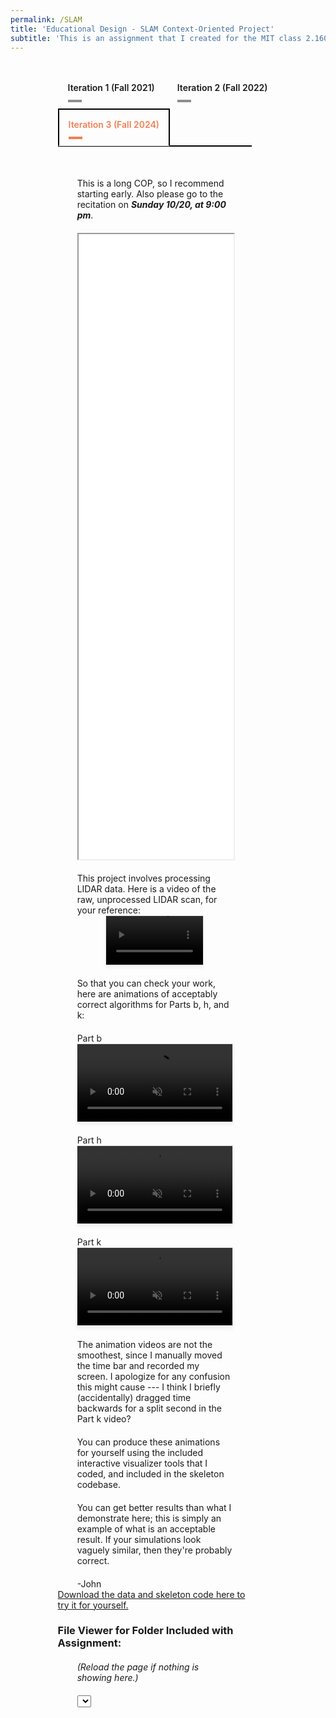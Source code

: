 ```yaml
---
permalink: /SLAM
title: 'Educational Design - SLAM Context-Oriented Project'
subtitle: 'This is an assignment that I created for the MIT class 2.160 Identification, Estimation, and Learning, while I was a TA.  It is an end-of-unit project for teaching integration of the Extended Kalman Filter in the context of 2D Simultaneous Localization and Measurement (SLAM), a robotics application.'
---
```


<script src="https://vjs.zencdn.net/8.0.4/video.min.js"></script>

<!-- Include Highlight.js CSS and JS (CDN) -->
<link rel="stylesheet"
      href="https://cdnjs.cloudflare.com/ajax/libs/highlight.js/11.9.0/styles/default.min.css">
<script src="https://cdnjs.cloudflare.com/ajax/libs/highlight.js/11.9.0/highlight.min.js"></script>
<script src="https://cdnjs.cloudflare.com/ajax/libs/highlight.js/11.9.0/languages/matlab.min.js"></script>

<style>
/* Container styles */
.dropdown-set {
  width: 70%;
  margin: 2rem auto 0 auto;
  text-align: center;
  font-family: sans-serif;
}

/* Style the dropdown */
.dropdown-set select {
  padding: 10px 15px;
  font-size: 1rem;
  font-weight: 600;
  border: 2px solid black;
  background-color: white;
  cursor: pointer;
  margin-bottom: 1rem;
  color: rgba(242,120,75,0.95);
}

/* Panel styles */
.dropdown-panel {
  display: none;
  padding: 30px 0;
  border-top: 2px solid black;
  width: 88%;
  margin: 0 auto;
}

.dropdown-panel.active {
  display: block;
}

/* Responsive image styling */
.dropdown-panel img {
  max-width: 100%;
  height: auto;
}

.tabset1 > input[type="radio"] { position: absolute; left: -200vw; }
.tabset1 .tab-panel1 { display: none; }
.tabset1 > input:first-child:checked ~ .tab-panel1s > .tab-panel1:first-child,
.tabset1 > input:nth-child(3):checked ~ .tab-panel1s > .tab-panel1:nth-child(2),
.tabset1 > input:nth-child(5):checked ~ .tab-panel1s > .tab-panel1:nth-child(3),
.tabset1 > input:nth-child(7):checked ~ .tab-panel1s > .tab-panel1:nth-child(4),
.tabset1 > input:nth-child(9):checked ~ .tab-panel1s > .tab-panel1:nth-child(5),
.tabset1 > input:nth-child(11):checked ~ .tab-panel1s > .tab-panel1:nth-child(6) { display: block; }
.tabset1 > label { position: relative; display: inline-block; padding: 15px 15px 25px; border: 1px solid transparent; border-bottom: 0; cursor: pointer; font-weight: 600; }
.tabset1 > label::after { content: ""; position: absolute; left: 15px; bottom: 10px; width: 22px; height: 4px; background: #8d8d8d; }
input:focus-visible + label { outline: 2px solid rgba(242,120,75,0.95); border-radius: 3px; }
.tabset1 > label:hover, .tabset1 > input:focus + label, .tabset1 > input:checked + label { color: rgba(242,120,75,0.95); }
.tabset1 > label:hover::after, .tabset1 > input:focus + label::after, .tabset1 > input:checked + label::after { background: rgba(242,120,75,0.95); }
.tabset1 > input:checked + label { border-color: black; border-width: 2px; border-bottom: 1px solid #fff; margin-bottom: -1px; }
.tab-panel1 { padding: 30px 0; border-top: 2px solid black; width: 88%; margin: 0 auto; }

pre, code {
  text-align: left;      /* Align text to the left */
  white-space: pre;      /* Preserve whitespace and indentation */
  font-family: monospace, monospace; /* Make sure font is monospace */
}

</style>

<div class="tabset1 table-wrap" style="width:70%;margin:2rem auto 0 auto;">
    <input type="radio" name="tabset1" id="tab1-1" aria-controls="ac">
    <label for="tab1-1">Iteration 1 (Fall 2021)</label>
    <input type="radio" name="tabset1" id="tab2-1" aria-controls="lcnoap">
    <label for="tab2-1">Iteration 2 (Fall 2022)</label>
    <input type="radio" name="tabset1" id="tab3-1" aria-controls="lc" checked>
    <label for="tab3-1">Iteration 3 (Fall 2024)</label>
    <div class="tab-panel1s">
        <!-- Iteration 1 -->
        <section id="iteration1" class="tab-panel1" style="margin:0">
            <div style="margin-left: auto; margin-right: auto; margin-top: 20px; max-width: 80%">
            <iframe src="media/SLAM/iteration_1/Project-2-SLAM-Fall-2021_V2.pdf" type="application/pdf" width="100%" height="1000px"> 
            </iframe>
            </div>
            <video  class="video-js" style="
                    display: block;
                    width: 50%;
                    max-width: 870px;
                    height: auto;
                    margin: 0 auto;
                    border: 1px solid rgba(0,0,0,0.1);
                    background: white;
                    box-shadow: 0 4px 6px rgba(0,0,0,0.05);" 
                controls 
                muted 
                playsinline
                preload="metadata">
                <source src="media\SLAM\iteration_1\LIDAR_raw_data_video.mp4" type="video/mp4">
            </video>
            <a href="media\SLAM\iteration_1\cop2_data_2021_V2.zip" download>Download the data here to try it for yourself.</a>
            <h3>File Viewer for Folder Included with Assignment:</h3>
            <div style="margin-left: auto; margin-right: auto; margin-top: 20px; max-width: 80%">
            <i>(Reload the page if nothing is showing here.)</i>
            </div>
            <div style="margin-left: auto; margin-right: auto; margin-top: 20px; max-width: 80%">
            <select id="iteration1Dropdown"></select>
            <div class="content-display" id="iteration1Content"></div>
            <pre><code id="iteration1Code" class=""></code></pre>
            </div>
        </section>
        <!-- Iteration 2 -->
        <section id="iteration2" class="tab-panel1" style="margin:0">
            <div style="margin-left: auto; margin-right: auto; margin-top: 20px; max-width: 80%">
            <iframe src="/media/SLAM/iteration_2/Project-2-SLAM-Fall-2022_V4.pdf" type="application/pdf" width="100%" height="1000px"> 
            </iframe>
            </div>
            <video  class="video-js" style="
                    display: block;
                    width: 50%;
                    max-width: 870px;
                    height: auto;
                    margin: 0 auto;
                    border: 1px solid rgba(0,0,0,0.1);
                    background: white;
                    box-shadow: 0 4px 6px rgba(0,0,0,0.05);" 
                controls 
                muted 
                playsinline
                preload="metadata">
                <source src="media/SLAM/iteration_2/LIDAR_raw_data_video.mp4" type="video/mp4">
            </video>
            <a href="media\SLAM\iteration_2\cop2_data_and_skeleton_code_fa2022.zip" download>Download the data and skeleton code here to try it for yourself.</a>
            <h3>File Viewer for Folder Included with Assignment:</h3>
            <div style="margin-left: auto; margin-right: auto; margin-top: 20px; max-width: 80%">
            <i>(Reload the page if nothing is showing here.)</i>
            </div>
            <div style="margin-left: auto; margin-right: auto; margin-top: 20px; max-width: 80%">
            <select id="iteration2Dropdown"></select>
            <div class="content-display" id="iteration2Content"></div>
            <pre><code id="iteration2Code" class=""></code></pre>
            </div>
        </section>
        <!-- Iteration 3 -->
        <section id="iteration3" class="tab-panel1" style="margin:0">
            <div style="margin-left: auto; margin-right: auto; margin-top: 20px; max-width: 80%">
            This is a long COP, so I recommend starting early. Also please go to the recitation on <strong><em>Sunday 10/20, at 9:00 pm</em></strong>.
            </div>
            <div style="margin-left: auto; margin-right: auto; margin-top: 20px; max-width: 80%">
            <iframe src="/media/SLAM/iteration_3/Project-2-SLAM-Fall-2024_V3-1.pdf" type="application/pdf" width="100%" height="1000px"> 
            </iframe>
            </div>
            <div style="margin-left: auto; margin-right: auto; margin-top: 20px; max-width: 80%">
            This project involves processing LIDAR data.  Here is a video of the raw, unprocessed LIDAR scan, for your reference:
            </div>
            <video  class="video-js" style="
                    display: block;
                    width: 50%;
                    max-width: 870px;
                    height: auto;
                    margin: 0 auto;
                    border: 1px solid rgba(0,0,0,0.1);
                    background: white;
                    box-shadow: 0 4px 6px rgba(0,0,0,0.05);" 
                controls 
                muted 
                playsinline
                preload="metadata">
                <source src="media/SLAM/iteration_3/LIDAR_raw_data_video.mp4" type="video/mp4">
            </video>
            <div style="margin-left: auto; margin-right: auto; margin-top: 20px; max-width: 80%">
            So that you can check your work, here are animations of acceptably correct algorithms for Parts b, h, and k:
            </div>
            <div style="margin-left: auto; margin-right: auto; margin-top: 20px; max-width: 80%">
            <span class="underline">Part b</span>
            </div>
            <video  class="video-js" style="
                    display: block;
                    width: 80%;
                    max-width: 1920px;
                    height: auto;
                    margin: 0 auto;
                    border: 1px solid rgba(0,0,0,0.1);
                    background: white;
                    box-shadow: 0 4px 6px rgba(0,0,0,0.05);" 
                controls 
                muted 
                playsinline
                preload="metadata">
                <source src="media/SLAM/iteration_3/Odometry_Animation_Example.mp4" type="video/mp4">
            </video>
            <div style="margin-left: auto; margin-right: auto; margin-top: 20px; max-width: 80%">
            <span class="underline">Part h</span>
            </div>
            <video  class="video-js" style="
                    display: block;
                    width: 80%;
                    max-width: 1920px;
                    height: auto;
                    margin: 0 auto;
                    border: 1px solid rgba(0,0,0,0.1);
                    background: white;
                    box-shadow: 0 4px 6px rgba(0,0,0,0.05);" 
                controls 
                muted 
                playsinline
                preload="metadata">
                <source src="media/SLAM/iteration_3/Scan_Fitting_Animation_Example.mp4" type="video/mp4">
            </video>
            <div style="margin-left: auto; margin-right: auto; margin-top: 20px; max-width: 80%">
            <span class="underline">Part k</span>
            </div>
            <video  class="video-js" style="
                    display: block;
                    width: 80%;
                    max-width: 1920px;
                    height: auto;
                    margin: 0 auto;
                    border: 1px solid rgba(0,0,0,0.1);
                    background: white;
                    box-shadow: 0 4px 6px rgba(0,0,0,0.05);" 
                controls 
                muted 
                playsinline
                preload="metadata">
                <source src="media\SLAM\iteration_3\SLAM_Animation_Example.mp4" type="video/mp4">
            </video>
            <div style="margin-left: auto; margin-right: auto; margin-top: 20px; max-width: 80%">
            The animation videos are not the smoothest, since I manually moved the time bar and recorded my screen.  I apologize for any confusion this might cause --- I think I briefly (accidentally) dragged time backwards for a split second in the Part k video?
            </div>
            <div style="margin-left: auto; margin-right: auto; margin-top: 20px; max-width: 80%">
            You can produce these animations for yourself using the included interactive visualizer tools that I coded, and included in the skeleton codebase.
            </div>
            <div style="margin-left: auto; margin-right: auto; margin-top: 20px; max-width: 80%">
            You can get better results than what I demonstrate here; this is simply an example of what is an acceptable result.  If your simulations look vaguely similar, then they're probably correct.
            </div>
            <div style="margin-left: auto; margin-right: auto; margin-top: 20px; max-width: 80%">
            -John
            </div>
            <a href="media\SLAM\iteration_3\cop_2_data_and_skeleton_code_V3-1.zip" download>Download the data and skeleton code here to try it for yourself.</a>
            <h3>File Viewer for Folder Included with Assignment:</h3>
            <div style="margin-left: auto; margin-right: auto; margin-top: 20px; max-width: 80%">
            <i>(Reload the page if nothing is showing here.)</i>
            </div>
            <div style="margin-left: auto; margin-right: auto; margin-top: 20px; max-width: 80%">
            <select id="iteration3Dropdown"></select>
            <div class="content-display" id="iteration3Content"></div>
            <pre><code id="iteration3Code" class=""></code></pre>
            </div>
        </section>
    </div>
</div>

<script>
const filesConfig = {
  iteration1: [
    { label: "README.txt", path: "media/SLAM/iteration_1/code/README.txt" },
    { label: "odom.csv", path: "media/SLAM/iteration_1/code/odom.csv" },
    { label: "scan_dist.csv", path: "media/SLAM/iteration_1/code/scan_dist.csv" },
    { label: "scan_partition_labels.csv", path: "media/SLAM/iteration_1/code/scan_partition_labels.csv" },
    { label: "scan_partition.csv", path: "media/SLAM/iteration_1/code/scan_partition.csv" }
  ],
  iteration2: [
    { label: "README.txt", path: "media/SLAM/iteration_2/code/README.txt" },
    { label: "example_data_loader.m", path: "media/SLAM/iteration_2/code/example_data_loader.m" },
    { label: "example_1.m", path: "media/SLAM/iteration_2/code/example_1.m" },
    { label: "example_2.m", path: "media/SLAM/iteration_2/code/example_2.m" },
    { label: "part_b_kalman_predict.m", path: "media/SLAM/iteration_2/code/part_b_kalman_predict.m" },
    { label: "part_e_observation_function_1_wall.m", path: "media/SLAM/iteration_2/code/part_e_observation_function_1_wall.m" },
    { label: "part_f_observation_builder.m", path: "media/SLAM/iteration_2/code/part_f_observation_builder.m" },
    { label: "part_g_wall_param_fitter.m", path: "media/SLAM/iteration_2/code/part_g_wall_param_fitter.m" },
    { label: "part_h_fitted_scan_plotter.m", path: "media/SLAM/iteration_2/code/part_h_fitted_scan_plotter.m" },
    { label: "part_h_full_scan_fitter.m", path: "media/SLAM/iteration_2/code/part_h_full_scan_fitter.m" },
    { label: "part_i_fitted_scan_labeler.m", path: "media/SLAM/iteration_2/code/part_i_fitted_scan_labeler.m" },
    { label: "part_j_innovation_calculator.m", path: "media/SLAM/iteration_2/code/part_j_innovation_calculator.m" },
    { label: "part_k_kalman_update.m", path: "media/SLAM/iteration_2/code/part_k_kalman_update.m" },
    { label: "helper_functions/angle_subtract.m", path: "media/SLAM/iteration_2/code/helper_functions/angle_subtract.m" },
    { label: "helper_functions/data_interleaver.m", path: "media/SLAM/iteration_2/code/helper_functions/data_interleaver.m" },
    { label: "helper_functions/odom_reader.m", path: "media/SLAM/iteration_2/code/helper_functions/odom_reader.m" },
    { label: "helper_functions/plot_2d_covariance_matrix.m", path: "media/SLAM/iteration_2/code/helper_functions/plot_2d_covariance_matrix.m" },
    { label: "helper_functions/scan_reader.m", path: "media/SLAM/iteration_2/code/helper_functions/scan_reader.m" },
    { label: "data/odom.csv", path: "media/SLAM/iteration_2/code/data/odom.csv" },
    { label: "data/scan_dist.csv", path: "media/SLAM/iteration_2/code/data/scan_dist.csv" },
    { label: "data/scan_partition_labels.csv", path: "media/SLAM/iteration_2/code/data/scan_partition_labels.csv" },
    { label: "data/scan_partition.csv", path: "media/SLAM/iteration_2/code/data/scan_partition.csv" }
  ],
  iteration3: [
    { label: "README.txt", path: "media/SLAM/iteration_3/code/README.txt" },
    { label: "example_data_loader.m", path: "media/SLAM/iteration_3/code/example_data_loader.m" },
    { label: "example_1.m", path: "media/SLAM/iteration_3/code/example_1.m" },
    { label: "example_2.m", path: "media/SLAM/iteration_3/code/example_2.m" },
    { label: "part_b_kalman_predict.m", path: "media/SLAM/iteration_3/code/part_b_kalman_predict.m" },
    { label: "part_e_observation_function_1_wall.m", path: "media/SLAM/iteration_3/code/part_e_observation_function_1_wall.m" },
    { label: "part_f_observation_builder.m", path: "media/SLAM/iteration_3/code/part_f_observation_builder.m" },
    { label: "part_g_wall_param_fitter.m", path: "media/SLAM/iteration_3/code/part_g_wall_param_fitter.m" },
    { label: "part_h_full_scan_fitter.m", path: "media/SLAM/iteration_3/code/part_h_full_scan_fitter.m" },
    { label: "part_i_fitted_scan_labeler.m", path: "media/SLAM/iteration_3/code/part_i_fitted_scan_labeler.m" },
    { label: "part_j_innovation_calculator.m", path: "media/SLAM/iteration_3/code/part_j_innovation_calculator.m" },
    { label: "part_k_kalman_update.m", path: "media/SLAM/iteration_3/code/part_k_kalman_update.m" },
    { label: "graphics_functions/draw_robot_on_axes.m", path: "media/SLAM/iteration_3/code/graphics_functions/draw_robot_on_axes.m" },
    { label: "graphics_functions/draw_walls_on_axes.m", path: "media/SLAM/iteration_3/code/graphics_functions/draw_walls_on_axes.m" },
    { label: "graphics_functions/odom_plot_app.m", path: "media/SLAM/iteration_3/code/graphics_functions/odom_plot_app.m" },
    { label: "graphics_functions/part_h_fitted_scan_plotter.m", path: "media/SLAM/iteration_3/code/graphics_functions/part_h_fitted_scan_plotter.m" },
    { label: "graphics_functions/plot_2d_covariance_matrix_on_axes.m", path: "media/SLAM/iteration_3/code/graphics_functions/plot_2d_covariance_matrix_on_axes.m" },
    { label: "graphics_functions/plot_2d_covariance_matrix.m", path: "media/SLAM/iteration_3/code/graphics_functions/plot_2d_covariance_matrix.m" },
    { label: "graphics_functions/plot_raw_scan.m", path: "media/SLAM/iteration_3/code/graphics_functions/plot_raw_scan.m" },
    { label: "graphics_functions/scan_plot_app.m", path: "media/SLAM/iteration_3/code/graphics_functions/scan_plot_app.m" },
    { label: "graphics_functions/SLAM_plot_app.m", path: "media/SLAM/iteration_3/code/graphics_functions/SLAM_plot_app.m" },
    { label: "helper_functions/angle_subtract.m", path: "media/SLAM/iteration_3/code/helper_functions/angle_subtract.m" },
    { label: "helper_functions/data_interleaver.m", path: "media/SLAM/iteration_3/code/helper_functions/data_interleaver.m" },
    { label: "helper_functions/find_closest_element.m", path: "media/SLAM/iteration_3/code/helper_functions/find_closest_element.m" },
    { label: "helper_functions/find_previous_element.m", path: "media/SLAM/iteration_3/code/helper_functions/find_previous_element.m" },
    { label: "helper_functions/odom_reader.m", path: "media/SLAM/iteration_3/code/helper_functions/odom_reader.m" },
    { label: "helper_functions/scan_reader.m", path: "media/SLAM/iteration_3/code/helper_functions/scan_reader.m" },
    { label: "helper_functions/wall_line_segments_from_extended_state.m", path: "media/SLAM/iteration_3/code/helper_functions/wall_line_segments_from_extended_state.m" },
    { label: "data/odom.csv", path: "media/SLAM/iteration_3/code/data/odom.csv" },
    { label: "data/scan_dist.csv", path: "media/SLAM/iteration_3/code/data/scan_dist.csv" },
    { label: "data/scan_partition_labels.csv", path: "media/SLAM/iteration_3/code/data/scan_partition_labels.csv" },
    { label: "data/scan_partition.csv", path: "media/SLAM/iteration_3/code/data/scan_partition.csv" }
  ]
};

// Language detection from file extension
function detectLanguageFromExtension(filename) {
  const ext = filename.split('.').pop().toLowerCase();
  const map = {
    'm': 'language-matlab',
    'txt': 'plaintext',
    'js': 'javascript',
    'py': 'python',
    'csv': 'plaintext'
  };
  return map[ext] || 'plaintext';
}

// Loader function
function loadFileContent(iterationKey, index) {
  const file = filesConfig[iterationKey][index];
  const contentDisplay = document.getElementById(iterationKey + "Content");
  const codeDisplay = document.getElementById(iterationKey + "Code");
  contentDisplay.innerHTML = "";
  codeDisplay.textContent = "";
  contentDisplay.style.display = "none";
  codeDisplay.style.display = "none";

  if (file.label.endsWith(".csv")) {
    fetch(file.path)
      .then(res => { if (!res.ok) throw new Error("Failed to load CSV"); return res.text(); })
      .then(text => {
        const rows = text.trim().split('\n').map(row => row.split(','));
        let html = "<table><thead><tr>";
        rows[0].forEach(cell => html += `<th>${cell.trim()}</th>`);
        html += "</tr></thead><tbody>";
        for (let i = 1; i < rows.length; i++) {
          html += "<tr>";
          rows[i].forEach(cell => html += `<td>${cell.trim()}</td>`);
          html += "</tr>";
        }
        html += "</tbody></table>";
        contentDisplay.innerHTML = html;
        contentDisplay.style.display = "block";
      })
      .catch(err => {
        contentDisplay.style.display = "block";
        contentDisplay.textContent = "Error loading CSV: " + err.message;
      });
  } else {
    const lang = detectLanguageFromExtension(file.label);
    codeDisplay.className = ""; 
    codeDisplay.classList.add(lang);
    fetch(file.path)
      .then(res => { if (!res.ok) throw new Error("Failed to load file"); return res.text(); })
      .then(code => {
        codeDisplay.textContent = code;
        hljs.highlightElement(codeDisplay);
        codeDisplay.style.display = "block";
      })
      .catch(err => {
        codeDisplay.textContent = "Error loading code: " + err.message;
        codeDisplay.style.display = "block";
      });
  }
}

// Initialize dropdowns
function initIteration(iterationKey) {
  const dropdown = document.getElementById(iterationKey + "Dropdown");
  filesConfig[iterationKey].forEach((file, i) => {
    const opt = document.createElement("option");
    opt.value = i;
    opt.textContent = file.label;
    dropdown.appendChild(opt);
  });
  dropdown.addEventListener("change", e => {
    loadFileContent(iterationKey, e.target.value);
  });
  dropdown.value = 0;
  loadFileContent(iterationKey, 0);
}

["iteration1", "iteration2", "iteration3"].forEach(initIteration);
</script>